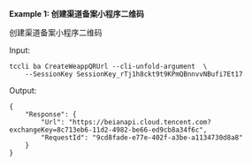 **Example 1: 创建渠道备案小程序二维码**

创建渠道备案小程序二维码

Input: 

```
tccli ba CreateWeappQRUrl --cli-unfold-argument  \
    --SessionKey SessionKey_rTj1h8ckt9t9KPmQBnnvvNBufi7Et17
```

Output: 
```
{
    "Response": {
        "Url": "https://beianapi.cloud.tencent.com?exchangeKey=8c713eb6-11d2-4982-be66-ed9cb8a34f6c",
        "RequestId": "9cd8fade-e77e-402f-a3be-a1134730d8a8"
    }
}
```

